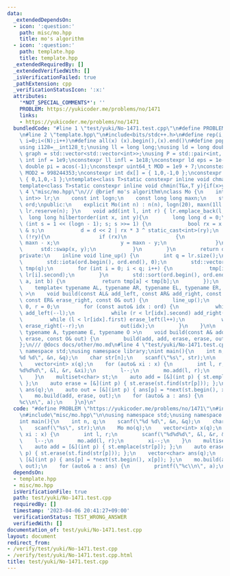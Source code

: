 ```yaml
---
data:
  _extendedDependsOn:
  - icon: ':question:'
    path: misc/mo.hpp
    title: mo's algorithm
  - icon: ':question:'
    path: template.hpp
    title: template.hpp
  _extendedRequiredBy: []
  _extendedVerifiedWith: []
  _isVerificationFailed: true
  _pathExtension: cpp
  _verificationStatusIcon: ':x:'
  attributes:
    '*NOT_SPECIAL_COMMENTS*': ''
    PROBLEM: https://yukicoder.me/problems/no/1471
    links:
    - https://yukicoder.me/problems/no/1471
  bundledCode: "#line 1 \"test/yuki/No-1471.test.cpp\"\n#define PROBLEM \"https://yukicoder.me/problems/no/1471\"\
    \n#line 2 \"template.hpp\"\n#include<bits/stdc++.h>\n#define rep(i, N)  for(int\
    \ i=0;i<(N);i++)\n#define all(x) (x).begin(),(x).end()\n#define popcount(x) __builtin_popcount(x)\n\
    using i128=__int128_t;\nusing ll = long long;\nusing ld = long double;\nusing\
    \ graph = std::vector<std::vector<int>>;\nusing P = std::pair<int, int>;\nconstexpr\
    \ int inf = 1e9;\nconstexpr ll infl = 1e18;\nconstexpr ld eps = 1e-6;\nconst long\
    \ double pi = acos(-1);\nconstexpr uint64_t MOD = 1e9 + 7;\nconstexpr uint64_t\
    \ MOD2 = 998244353;\nconstexpr int dx[] = { 1,0,-1,0 };\nconstexpr int dy[] =\
    \ { 0,1,0,-1 };\ntemplate<class T>static constexpr inline void chmax(T&x,T y){if(x<y)x=y;}\n\
    template<class T>static constexpr inline void chmin(T&x,T y){if(x>y)x=y;}\n#line\
    \ 4 \"misc/mo.hpp\"\n/// @brief mo's algorithm\nclass Mo {\n    int n;\n    std::vector<std::pair<int,\
    \ int>> lr;\n    const int logn;\n    const long long maxn;\n    std::vector<int>\
    \ ord;\npublic:\n    explicit Mo(int n) : n(n), logn(20), maxn(1ll << logn) {\
    \ lr.reserve(n); }\n    void add(int l, int r) { lr.emplace_back(l, r); }\n  \
    \  long long hilbertorder(int x, int y){\n        long long d = 0;\n        for\
    \ (int s = 1 << (logn - 1); s; s >>= 1) {\n            bool rx = x & s, ry = y\
    \ & s;\n            d = d << 2 | rx * 3 ^ static_cast<int>(ry);\n            if\
    \ (!ry){\n                if (rx)\n                {\n                    x =\
    \ maxn - x;\n                    y = maxn - y;\n                }\n          \
    \      std::swap(x, y);\n            }\n        }\n        return d;\n    }\n\n\
    private:\n    inline void line_up() {\n        int q = lr.size();\n        ord.resize(q);\n\
    \        std::iota(ord.begin(), ord.end(), 0);\n        std::vector<long long>\
    \ tmp(q);\n        for (int i = 0; i < q; i++) {\n            tmp[i] = hilbertorder(lr[i].first,\
    \ lr[i].second);\n        }\n        std::sort(ord.begin(), ord.end(), [&](int\
    \ a, int b) {\n            return tmp[a] < tmp[b];\n        });\n    }\npublic:\n\
    \    template< typename AL, typename AR, typename EL, typename ER, typename O\
    \ >\n    void build(const AL& add_left, const AR& add_right, const EL& erase_left,\
    \ const ER& erase_right, const O& out) {\n        line_up();\n        int l =\
    \ 0, r = 0;\n        for (const auto& idx : ord) {\n            while (l > lr[idx].first)\
    \ add_left(--l);\n            while (r < lr[idx].second) add_right(r++);\n   \
    \         while (l < lr[idx].first) erase_left(l++);\n            while (r > lr[idx].second)\
    \ erase_right(--r);\n            out(idx);\n        }\n    }\n\n    template<\
    \ typename A, typename E, typename O >\n    void build(const A& add, const E&\
    \ erase, const O& out) {\n        build(add, add, erase, erase, out);\n    }\n\
    };\n/// @docs docs/other/mo.md\n#line 4 \"test/yuki/No-1471.test.cpp\"\n\nusing\
    \ namespace std;\nusing namespace library;\nint main(){\n    int n, q;\n    scanf(\"\
    %d %d\", &n, &q);\n    char str[n];\n    scanf(\"%s\", str);\n\n    Mo mo(q);\n\
    \    vector<int> x(q);\n    for (auto& xi : x) {\n        int l, r;\n        scanf(\"\
    %d%d%d\", &l, &r, &xi);\n        l--;\n        mo.add(l, r);\n        xi--;\n\
    \    }\n    multiset<char> st;\n    auto add = [&](int p) { st.emplace(str[p]);\
    \ };\n    auto erase = [&](int p) { st.erase(st.find(str[p])); };\n    vector<char>\
    \ ans(q);\n    auto out = [&](int p) { ans[p] = *next(st.begin(), x[p]); };\n\
    \    mo.build(add, erase, out);\n    for (auto& a : ans) {\n        printf(\"\
    %c\\n\", a);\n    }\n}\n"
  code: "#define PROBLEM \"https://yukicoder.me/problems/no/1471\"\n#include\"template.hpp\"\
    \n#include\"misc/mo.hpp\"\n\nusing namespace std;\nusing namespace library;\n\
    int main(){\n    int n, q;\n    scanf(\"%d %d\", &n, &q);\n    char str[n];\n\
    \    scanf(\"%s\", str);\n\n    Mo mo(q);\n    vector<int> x(q);\n    for (auto&\
    \ xi : x) {\n        int l, r;\n        scanf(\"%d%d%d\", &l, &r, &xi);\n    \
    \    l--;\n        mo.add(l, r);\n        xi--;\n    }\n    multiset<char> st;\n\
    \    auto add = [&](int p) { st.emplace(str[p]); };\n    auto erase = [&](int\
    \ p) { st.erase(st.find(str[p])); };\n    vector<char> ans(q);\n    auto out =\
    \ [&](int p) { ans[p] = *next(st.begin(), x[p]); };\n    mo.build(add, erase,\
    \ out);\n    for (auto& a : ans) {\n        printf(\"%c\\n\", a);\n    }\n}\n"
  dependsOn:
  - template.hpp
  - misc/mo.hpp
  isVerificationFile: true
  path: test/yuki/No-1471.test.cpp
  requiredBy: []
  timestamp: '2023-04-06 20:41:27+09:00'
  verificationStatus: TEST_WRONG_ANSWER
  verifiedWith: []
documentation_of: test/yuki/No-1471.test.cpp
layout: document
redirect_from:
- /verify/test/yuki/No-1471.test.cpp
- /verify/test/yuki/No-1471.test.cpp.html
title: test/yuki/No-1471.test.cpp
---
```

